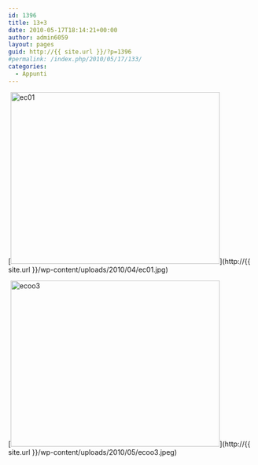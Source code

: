 ```yaml
---
id: 1396
title: 13+3
date: 2010-05-17T18:14:21+00:00
author: admin6059
layout: pages
guid: http://{{ site.url }}/?p=1396
#permalink: /index.php/2010/05/17/133/
categories:
  - Appunti
---
```

[<img class="aligncenter size-full wp-image-1393" title="ec01" src="http://{{ site.url }}/wp-content/uploads/2010/04/ec01.jpg" alt="ec01" width="425" height="350" srcset="http://{{ site.url }}/wp-content/uploads/2010/04/ec01.jpg 425w, http://{{ site.url }}/wp-content/uploads/2010/04/ec01-300x247.jpg 300w" sizes="(max-width: 425px) 100vw, 425px" />](http://{{ site.url }}/wp-content/uploads/2010/04/ec01.jpg)

[<img class="aligncenter size-full wp-image-1493" title="ecoo3" src="http://{{ site.url }}/wp-content/uploads/2010/05/ecoo3.jpeg" alt="ecoo3" width="425" height="338" srcset="http://{{ site.url }}/wp-content/uploads/2010/05/ecoo3.jpeg 425w, http://{{ site.url }}/wp-content/uploads/2010/05/ecoo3-300x239.jpeg 300w" sizes="(max-width: 425px) 100vw, 425px" />](http://{{ site.url }}/wp-content/uploads/2010/05/ecoo3.jpeg)
